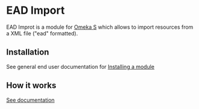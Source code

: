 # EAD Import

EAD Improt is a module for [Omeka S](https://omeka.org/s/) which allows to
import resources from a XML file ("ead" formatted).

## Installation

See general end user documentation for [Installing a
module](http://omeka.org/s/docs/user-manual/modules/#installing-modules)

## How it works

[See documentation](https://biblibre.github.io/omeka-s-module-EADImport/en/)